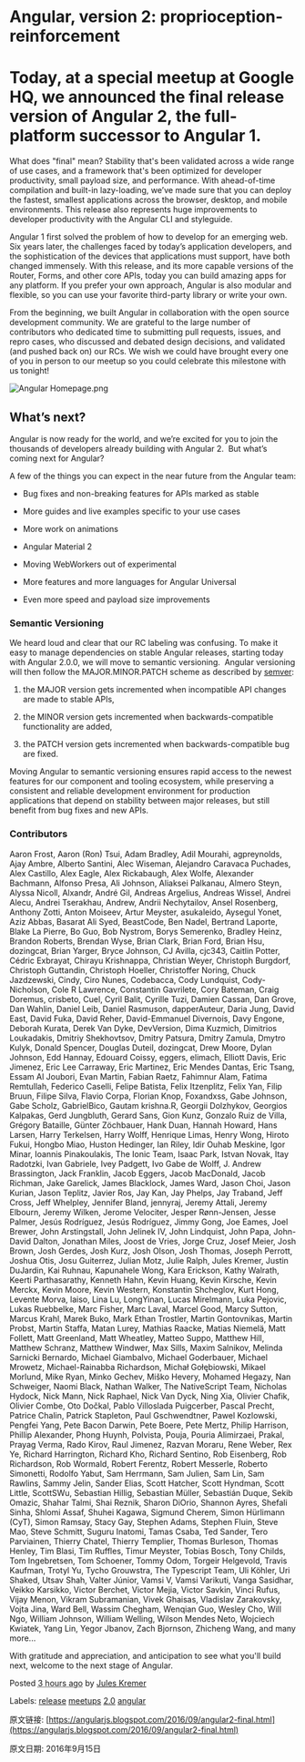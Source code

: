 # Angular, version 2: proprioception-reinforcement

# Today, at a special meetup at Google HQ, we announced the final release version of Angular 2, the full-platform successor to Angular 1\.

What does "final" mean? Stability that's been validated across a wide range of use cases, and a framework that's been optimized for developer productivity, small payload size, and performance. With ahead-of-time compilation and built-in lazy-loading, we’ve made sure that you can deploy the fastest, smallest applications across the browser, desktop, and mobile environments. This release also represents huge improvements to developer productivity with the Angular CLI and styleguide.

Angular 1 first solved the problem of how to develop for an emerging web. Six years later, the challenges faced by today’s application developers, and the sophistication of the devices that applications must support, have both changed immensely. With this release, and its more capable versions of the Router, Forms, and other core APIs, today you can build amazing apps for any platform. If you prefer your own approach, Angular is also modular and flexible, so you can use your favorite third-party library or write your own.

From the beginning, we built Angular in collaboration with the open source development community. We are grateful to the large number of contributors who dedicated time to submitting pull requests, issues, and repro cases, who discussed and debated design decisions, and validated (and pushed back on) our RCs. We wish we could have brought every one of you in person to our meetup so you could celebrate this milestone with us tonight!

![Angular Homepage.png](https://lh6.googleusercontent.com/Eduq1SGmav17xp4hg91xMSt3DA1bS-zvZbo4TLwLf43Bu1XmIOSJyeb-H2HTeQEXHdTJvSVCMmuWXwZJpKwT_XmKpKEh-4x1eZgsmjRvu2YTKzPqSxn_XRkecD9rMqmOo0gMNybF)

## What’s next?

Angular is now ready for the world, and we’re excited for you to join the thousands of developers already building with Angular 2\.  But what’s coming next for Angular?

A few of the things you can expect in the near future from the Angular team:

*   Bug fixes and non-breaking features for APIs marked as stable

*   More guides and live examples specific to your use cases

*   More work on animations

*   Angular Material 2

*   Moving WebWorkers out of experimental

*   More features and more languages for Angular Universal

*   Even more speed and payload size improvements

### Semantic Versioning

We heard loud and clear that our RC labeling was confusing. To make it easy to manage dependencies on stable Angular releases, starting today with Angular 2.0.0, we will move to semantic versioning.  Angular versioning will then follow the MAJOR.MINOR.PATCH scheme as described by [semver](http://semver.org/spec/v2.0.0.html):

1.  the MAJOR version gets incremented when incompatible API changes are made to stable APIs,

2.  the MINOR version gets incremented when backwards-compatible functionality are added,

3.  the PATCH version gets incremented when backwards-compatible bug are fixed.

Moving Angular to semantic versioning ensures rapid access to the newest features for our component and tooling ecosystem, while preserving a consistent and reliable development environment for production applications that depend on stability between major releases, but still benefit from bug fixes and new APIs.

### Contributors

Aaron Frost, Aaron (Ron) Tsui, Adam Bradley, Adil Mourahi, agpreynolds, Ajay Ambre, Alberto Santini, Alec Wiseman, Alejandro Caravaca Puchades, Alex Castillo, Alex Eagle, Alex Rickabaugh, Alex Wolfe, Alexander Bachmann, Alfonso Presa, Ali Johnson, Aliaksei Palkanau, Almero Steyn, Alyssa Nicoll, Alxandr, André Gil, Andreas Argelius, Andreas Wissel, Andrei Alecu, Andrei Tserakhau, Andrew, Andrii Nechytailov, Ansel Rosenberg, Anthony Zotti, Anton Moiseev, Artur Meyster, asukaleido, Aysegul Yonet, Aziz Abbas, Basarat Ali Syed, BeastCode, Ben Nadel, Bertrand Laporte, Blake La Pierre, Bo Guo, Bob Nystrom, Borys Semerenko, Bradley Heinz, Brandon Roberts, Brendan Wyse, Brian Clark, Brian Ford, Brian Hsu, dozingcat, Brian Yarger, Bryce Johnson, CJ Avilla, cjc343, Caitlin Potter, Cédric Exbrayat,  Chirayu Krishnappa, Christian Weyer, Christoph Burgdorf, Christoph Guttandin, Christoph Hoeller, Christoffer Noring, Chuck Jazdzewski, Cindy, Ciro Nunes, Codebacca, Cody Lundquist, Cody-Nicholson, Cole R Lawrence, Constantin Gavrilete, Cory Bateman, Craig Doremus, crisbeto, Cuel, Cyril Balit, Cyrille Tuzi, Damien Cassan, Dan Grove, Dan Wahlin, Daniel Leib, Daniel Rasmuson, dapperAuteur, Daria Jung, David East, David Fuka, David Reher, David-Emmanuel Divernois, Davy Engone, Deborah Kurata, Derek Van Dyke, DevVersion, Dima Kuzmich, Dimitrios Loukadakis, Dmitriy Shekhovtsov, Dmitry Patsura, Dmitry Zamula, Dmytro Kulyk, Donald Spencer, Douglas Duteil, dozingcat, Drew Moore, Dylan Johnson, Edd Hannay, Edouard Coissy, eggers, elimach, Elliott Davis, Eric Jimenez, Eric Lee Carraway, Eric Martinez, Eric Mendes Dantas, Eric Tsang, Essam Al Joubori, Evan Martin, Fabian Raetz, Fahimnur Alam, Fatima Remtullah, Federico Caselli, Felipe Batista, Felix Itzenplitz, Felix Yan, Filip Bruun, Filipe Silva, Flavio Corpa, Florian Knop, Foxandxss, Gabe Johnson, Gabe Scholz, GabrielBico, Gautam krishna.R, Georgii Dolzhykov, Georgios Kalpakas, Gerd Jungbluth, Gerard Sans, Gion Kunz, Gonzalo Ruiz de Villa, Grégory Bataille, Günter Zöchbauer, Hank Duan, Hannah Howard, Hans Larsen, Harry Terkelsen, Harry Wolff, Henrique Limas, Henry Wong, Hiroto Fukui, Hongbo Miao, Huston Hedinger, Ian Riley, Idir Ouhab Meskine, Igor Minar, Ioannis Pinakoulakis, The Ionic Team, Isaac Park, Istvan Novak, Itay Radotzki, Ivan Gabriele, Ivey Padgett, Ivo Gabe de Wolff, J. Andrew Brassington, Jack Franklin, Jacob Eggers, Jacob MacDonald, Jacob Richman, Jake Garelick, James Blacklock, James Ward, Jason Choi, Jason Kurian, Jason Teplitz, Javier Ros, Jay Kan, Jay Phelps, Jay Traband, Jeff Cross, Jeff Whelpley, Jennifer Bland, jennyraj, Jeremy Attali, Jeremy Elbourn, Jeremy Wilken, Jerome Velociter, Jesper Rønn-Jensen, Jesse Palmer, Jesús Rodríguez, Jesús Rodríguez, Jimmy Gong, Joe Eames, Joel Brewer, John Arstingstall, John Jelinek IV, John Lindquist, John Papa, John-David Dalton, Jonathan Miles, Joost de Vries, Jorge Cruz, Josef Meier, Josh Brown, Josh Gerdes, Josh Kurz, Josh Olson, Josh Thomas, Joseph Perrott, Joshua Otis, Josu Guiterrez, Julian Motz, Julie Ralph, Jules Kremer, Justin DuJardin, Kai Ruhnau, Kapunahele Wong, Kara Erickson, Kathy Walrath, Keerti Parthasarathy, Kenneth Hahn, Kevin Huang, Kevin Kirsche, Kevin Merckx, Kevin Moore, Kevin Western, Konstantin Shcheglov, Kurt Hong, Levente Morva, laiso, Lina Lu, LongYinan, Lucas Mirelmann, Luka Pejovic, Lukas Ruebbelke, Marc Fisher, Marc Laval, Marcel Good, Marcy Sutton, Marcus Krahl, Marek Buko, Mark Ethan Trostler, Martin Gontovnikas, Martin Probst, Martin Staffa, Matan Lurey, Mathias Raacke, Matias Niemelä, Matt Follett, Matt Greenland, Matt Wheatley, Matteo Suppo, Matthew Hill, Matthew Schranz, Matthew Windwer, Max Sills, Maxim Salnikov, Melinda Sarnicki Bernardo, Michael Giambalvo, Michael Goderbauer, Michael Mrowetz, Michael-Rainabba Richardson, Michał Gołębiowski, Mikael Morlund, Mike Ryan, Minko Gechev, Miško Hevery, Mohamed Hegazy, Nan Schweiger, Naomi Black, Nathan Walker, The NativeScript Team, Nicholas Hydock, Nick Mann, Nick Raphael, Nick Van Dyck, Ning Xia, Olivier Chafik, Olivier Combe, Oto Dočkal, Pablo Villoslada Puigcerber, Pascal Precht, Patrice Chalin, Patrick Stapleton, Paul Gschwendtner, Pawel Kozlowski, Pengfei Yang, Pete Bacon Darwin, Pete Boere, Pete Mertz, Philip Harrison, Phillip Alexander, Phong Huynh, Polvista, Pouja, Pouria Alimirzaei, Prakal, Prayag Verma, Rado Kirov, Raul Jimenez, Razvan Moraru, Rene Weber, Rex Ye, Richard Harrington, Richard Kho, Richard Sentino, Rob Eisenberg, Rob Richardson, Rob Wormald, Robert Ferentz, Robert Messerle, Roberto Simonetti, Rodolfo Yabut, Sam Herrmann, Sam Julien, Sam Lin, Sam Rawlins, Sammy Jelin, Sander Elias, Scott Hatcher, Scott Hyndman, Scott Little, ScottSWu, Sebastian Hillig, Sebastian Müller, Sebastián Duque, Sekib Omazic, Shahar Talmi, Shai Reznik, Sharon DiOrio, Shannon Ayres, Shefali Sinha, Shlomi Assaf, Shuhei Kagawa, Sigmund Cherem, Simon Hürlimann (CyT), Simon Ramsay, Stacy Gay, Stephen Adams, Stephen Fluin, Steve Mao, Steve Schmitt, Suguru Inatomi, Tamas Csaba, Ted Sander, Tero Parviainen, Thierry Chatel, Thierry Templier, Thomas Burleson, Thomas Henley, Tim Blasi, Tim Ruffles, Timur Meyster, Tobias Bosch, Tony Childs, Tom Ingebretsen, Tom Schoener, Tommy Odom, Torgeir Helgevold, Travis Kaufman, Trotyl Yu, Tycho Grouwstra, The Typescript Team, Uli Köhler, Uri Shaked, Utsav Shah, Valter Júnior, Vamsi V, Vamsi Varikuti, Vanga Sasidhar, Veikko Karsikko, Victor Berchet, Victor Mejia, Victor Savkin, Vinci Rufus, Vijay Menon, Vikram Subramanian, Vivek Ghaisas, Vladislav Zarakovsky, Vojta Jina, Ward Bell, Wassim Chegham, Wenqian Guo, Wesley Cho, Will Ngo, William Johnson, William Welling, Wilson Mendes Neto, Wojciech Kwiatek, Yang Lin, Yegor Jbanov, Zach Bjornson, Zhicheng Wang, and many more...

With gratitude and appreciation, and anticipation to see what you'll build next, welcome to the next stage of Angular.

Posted <abbr title="2016-09-15T02:41:00.000Z" itemprop="datePublished">3 hours ago</abbr> by [Jules Kremer](https://plus.google.com/104150333906782649461)

Labels: [release](https://angularjs.blogspot.com/search/label/release) [meetups](https://angularjs.blogspot.com/search/label/meetups) [2.0](https://angularjs.blogspot.com/search/label/2.0) [angular](https://angularjs.blogspot.com/search/label/angular)


原文链接: [https://angularjs.blogspot.com/2016/09/angular2-final.html](https://angularjs.blogspot.com/2016/09/angular2-final.html)

原文日期: 2016年9月15日
